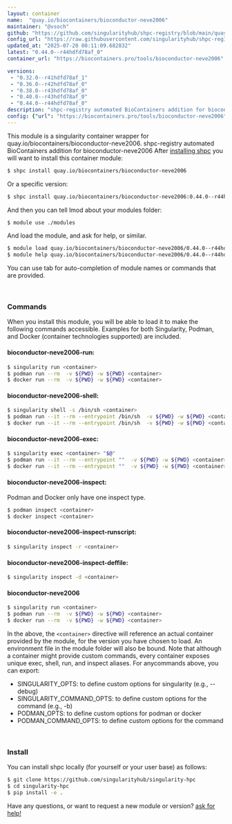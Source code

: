 ```yaml
---
layout: container
name:  "quay.io/biocontainers/bioconductor-neve2006"
maintainer: "@vsoch"
github: "https://github.com/singularityhub/shpc-registry/blob/main/quay.io/biocontainers/bioconductor-neve2006/container.yaml"
config_url: "https://raw.githubusercontent.com/singularityhub/shpc-registry/main/quay.io/biocontainers/bioconductor-neve2006/container.yaml"
updated_at: "2025-07-20 00:11:09.682832"
latest: "0.44.0--r44hdfd78af_0"
container_url: "https://biocontainers.pro/tools/bioconductor-neve2006"

versions:
 - "0.32.0--r41hdfd78af_1"
 - "0.36.0--r42hdfd78af_0"
 - "0.38.0--r43hdfd78af_0"
 - "0.40.0--r43hdfd78af_0"
 - "0.44.0--r44hdfd78af_0"
description: "shpc-registry automated BioContainers addition for bioconductor-neve2006"
config: {"url": "https://biocontainers.pro/tools/bioconductor-neve2006", "maintainer": "@vsoch", "description": "shpc-registry automated BioContainers addition for bioconductor-neve2006", "latest": {"0.44.0--r44hdfd78af_0": "sha256:4faeb8d124c9eddc701a845b1891000fdf120b0241be3b3e23bbdb1d02eb9028"}, "tags": {"0.32.0--r41hdfd78af_1": "sha256:f8b50cf9a41c4da68c4ab82bf8ae113ac2cf3224c0b868f48e0ef8c9e446496d", "0.36.0--r42hdfd78af_0": "sha256:9da9d9b7bc652c6afdf196b6ba2a2c3abbe295db5ba0c6392dcce607c3c2fbbe", "0.38.0--r43hdfd78af_0": "sha256:1eb751e520e5cd768041c9b9f3bb0d49ab7a24fc585092400cb985d453b95ae2", "0.40.0--r43hdfd78af_0": "sha256:998602f43d48ddaa2ad7484cdb9fc43f5b48d631c230ac3426dba2deee7d4a8a", "0.44.0--r44hdfd78af_0": "sha256:4faeb8d124c9eddc701a845b1891000fdf120b0241be3b3e23bbdb1d02eb9028"}, "docker": "quay.io/biocontainers/bioconductor-neve2006"}
---
```


This module is a singularity container wrapper for quay.io/biocontainers/bioconductor-neve2006.
shpc-registry automated BioContainers addition for bioconductor-neve2006
After [installing shpc](#install) you will want to install this container module:


```bash
$ shpc install quay.io/biocontainers/bioconductor-neve2006
```

Or a specific version:

```bash
$ shpc install quay.io/biocontainers/bioconductor-neve2006:0.44.0--r44hdfd78af_0
```

And then you can tell lmod about your modules folder:

```bash
$ module use ./modules
```

And load the module, and ask for help, or similar.

```bash
$ module load quay.io/biocontainers/bioconductor-neve2006/0.44.0--r44hdfd78af_0
$ module help quay.io/biocontainers/bioconductor-neve2006/0.44.0--r44hdfd78af_0
```

You can use tab for auto-completion of module names or commands that are provided.

<br>

### Commands

When you install this module, you will be able to load it to make the following commands accessible.
Examples for both Singularity, Podman, and Docker (container technologies supported) are included.

#### bioconductor-neve2006-run:

```bash
$ singularity run <container>
$ podman run --rm  -v ${PWD} -w ${PWD} <container>
$ docker run --rm  -v ${PWD} -w ${PWD} <container>
```

#### bioconductor-neve2006-shell:

```bash
$ singularity shell -s /bin/sh <container>
$ podman run --it --rm --entrypoint /bin/sh  -v ${PWD} -w ${PWD} <container>
$ docker run --it --rm --entrypoint /bin/sh  -v ${PWD} -w ${PWD} <container>
```

#### bioconductor-neve2006-exec:

```bash
$ singularity exec <container> "$@"
$ podman run --it --rm --entrypoint ""  -v ${PWD} -w ${PWD} <container> "$@"
$ docker run --it --rm --entrypoint ""  -v ${PWD} -w ${PWD} <container> "$@"
```

#### bioconductor-neve2006-inspect:

Podman and Docker only have one inspect type.

```bash
$ podman inspect <container>
$ docker inspect <container>
```

#### bioconductor-neve2006-inspect-runscript:

```bash
$ singularity inspect -r <container>
```

#### bioconductor-neve2006-inspect-deffile:

```bash
$ singularity inspect -d <container>
```



#### bioconductor-neve2006

```bash
$ singularity run <container>
$ podman run --rm  -v ${PWD} -w ${PWD} <container>
$ docker run --rm  -v ${PWD} -w ${PWD} <container>
```


In the above, the `<container>` directive will reference an actual container provided
by the module, for the version you have chosen to load. An environment file in the
module folder will also be bound. Note that although a container
might provide custom commands, every container exposes unique exec, shell, run, and
inspect aliases. For anycommands above, you can export:

 - SINGULARITY_OPTS: to define custom options for singularity (e.g., --debug)
 - SINGULARITY_COMMAND_OPTS: to define custom options for the command (e.g., -b)
 - PODMAN_OPTS: to define custom options for podman or docker
 - PODMAN_COMMAND_OPTS: to define custom options for the command

<br>

### Install

You can install shpc locally (for yourself or your user base) as follows:

```bash
$ git clone https://github.com/singularityhub/singularity-hpc
$ cd singularity-hpc
$ pip install -e .
```

Have any questions, or want to request a new module or version? [ask for help!](https://github.com/singularityhub/singularity-hpc/issues)